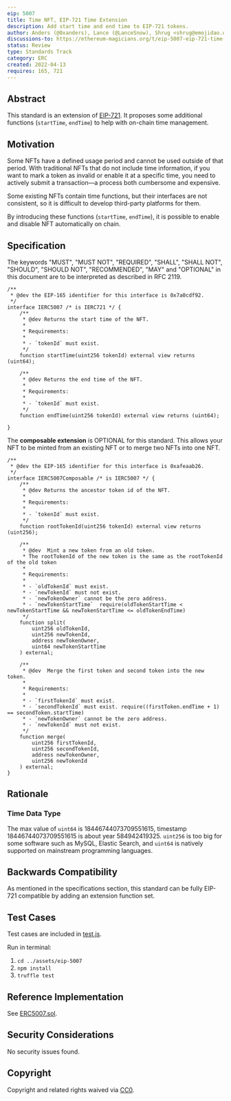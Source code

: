 ```yaml
---
eip: 5007
title: Time NFT, EIP-721 Time Extension
description: Add start time and end time to EIP-721 tokens.
author: Anders (@0xanders), Lance (@LanceSnow), Shrug <shrug@emojidao.org>
discussions-to: https://ethereum-magicians.org/t/eip-5007-eip-721-time-extension/8924
status: Review
type: Standards Track
category: ERC
created: 2022-04-13
requires: 165, 721
---
```


## Abstract

This standard is an extension of [EIP-721](./eip-721.md). It proposes some additional functions (`startTime`, `endTime`) to help with on-chain time management.

## Motivation

Some NFTs have a defined usage period and cannot be used outside of that period. With traditional NFTs that do not include time information, if you want to mark a token as invalid or enable it at a specific time, you need to actively submit a transaction—a process both cumbersome and expensive.

Some existing NFTs contain time functions, but their interfaces are not consistent, so it is difficult to develop third-party platforms for them.

By introducing these functions (`startTime`, `endTime`), it is possible to enable and disable NFT automatically on chain.

## Specification

The keywords "MUST", "MUST NOT", "REQUIRED", "SHALL", "SHALL NOT", "SHOULD", "SHOULD NOT", "RECOMMENDED", "MAY" and "OPTIONAL" in this document are to be interpreted as described in RFC 2119.

```solidity
/**
 * @dev the EIP-165 identifier for this interface is 0x7a0cdf92.
 */
interface IERC5007 /* is IERC721 */ {
    /**
     * @dev Returns the start time of the NFT.
     *
     * Requirements:
     *
     * - `tokenId` must exist.
     */
    function startTime(uint256 tokenId) external view returns (uint64);
    
    /**
     * @dev Returns the end time of the NFT.
     *
     * Requirements:
     *
     * - `tokenId` must exist.
     */
    function endTime(uint256 tokenId) external view returns (uint64);

}
```

The **composable extension** is OPTIONAL for this standard. This allows your NFT to be minted from an existing NFT or to merge two NFTs into one NFT.

```solidity
/**
 * @dev the EIP-165 identifier for this interface is 0xafeaab26.
 */
interface IERC5007Composable /* is IERC5007 */ {
    /**
     * @dev Returns the ancestor token id of the NFT.
     *
     * Requirements:
     *
     * - `tokenId` must exist.
     */
    function rootTokenId(uint256 tokenId) external view returns (uint256);

    /**
     * @dev  Mint a new token from an old token.
     * The rootTokenId of the new token is the same as the rootTokenId of the old token
     *
     * Requirements:
     *
     * - `oldTokenId` must exist.
     * - `newTokenId` must not exist.
     * - `newTokenOwner` cannot be the zero address.
     * - `newTokenStartTime`  require(oldTokenStartTime < newTokenStartTime && newTokenStartTime <= oldTokenEndTime)
     */
    function split(
        uint256 oldTokenId,
        uint256 newTokenId,
        address newTokenOwner,
        uint64 newTokenStartTime
    ) external;

    /**
     * @dev  Merge the first token and second token into the new token.
     *
     * Requirements:
     *
     * - `firstTokenId` must exist.
     * - `secondTokenId` must exist. require((firstToken.endTime + 1) == secondToken.startTime)
     * - `newTokenOwner` cannot be the zero address.
     * - `newTokenId` must not exist.
     */
    function merge(
        uint256 firstTokenId,
        uint256 secondTokenId,
        address newTokenOwner,
        uint256 newTokenId
    ) external;
}
```

## Rationale

### Time Data Type

The max value of `uint64` is 18446744073709551615,  timestamp 18446744073709551615 is about year 584942419325. `uint256` is too big for some software such as MySQL, Elastic Search, and `uint64` is natively supported on mainstream programming languages.

## Backwards Compatibility

As mentioned in the specifications section, this standard can be fully EIP-721 compatible by adding an extension function set.

## Test Cases

Test cases are included in [test.js](../assets/eip-5007/test/test.js). 

Run in terminal:
1. ```cd ../assets/eip-5007```
1. ```npm install```
1. ```truffle test```
 
## Reference Implementation
See [ERC5007.sol](../assets/eip-5007/contracts/ERC5007.sol).

## Security Considerations

No security issues found.

## Copyright
Copyright and related rights waived via [CC0](../LICENSE.md).
